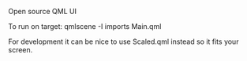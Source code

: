 Open source QML UI

To run on target:
qmlscene -I imports Main.qml

For development it can be nice to use Scaled.qml instead so it fits your screen.
